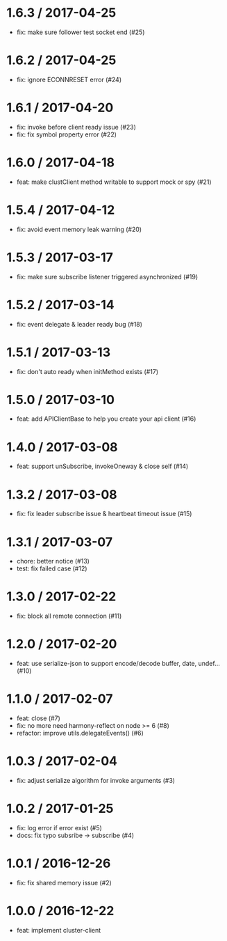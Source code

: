 
1.6.3 / 2017-04-25
==================

  * fix: make sure follower test socket end (#25)

1.6.2 / 2017-04-25
==================

  * fix: ignore ECONNRESET error (#24)

1.6.1 / 2017-04-20
==================

  * fix: invoke before client ready issue (#23)
  * fix: fix symbol property error (#22)

1.6.0 / 2017-04-18
==================

  * feat: make clustClient method writable to support mock or spy (#21)

1.5.4 / 2017-04-12
==================

  * fix: avoid event memory leak warning (#20)

1.5.3 / 2017-03-17
==================

  * fix: make sure subscribe listener triggered asynchronized (#19)

1.5.2 / 2017-03-14
==================

  * fix: event delegate & leader ready bug (#18)

1.5.1 / 2017-03-13
==================

  * fix: don't auto ready when initMethod exists (#17)

1.5.0 / 2017-03-10
==================

  * feat: add APIClientBase to help you create your api client (#16)

1.4.0 / 2017-03-08
==================

  * feat: support unSubscribe, invokeOneway & close self (#14)

1.3.2 / 2017-03-08
==================

  * fix: fix leader subscribe issue & heartbeat timeout issue (#15)

1.3.1 / 2017-03-07
==================

  * chore: better notice (#13)
  * test: fix failed case (#12)

1.3.0 / 2017-02-22
==================

  * fix: block all remote connection (#11)

1.2.0 / 2017-02-20
==================

  * feat: use serialize-json to support encode/decode buffer, date, undef… (#10)

1.1.0 / 2017-02-07
==================

  * feat: close (#7)
  * fix: no more need harmony-reflect on node >= 6 (#8)
  * refactor: improve utils.delegateEvents() (#6)

1.0.3 / 2017-02-04
==================

  * fix: adjust serialize algorithm for invoke arguments (#3)

1.0.2 / 2017-01-25
==================

  * fix: log error if error exist (#5)
  * docs: fix typo subsribe -> subscribe (#4)

1.0.1 / 2016-12-26
==================

  * fix: fix shared memory issue (#2)

1.0.0 / 2016-12-22
==================

  * feat: implement cluster-client
